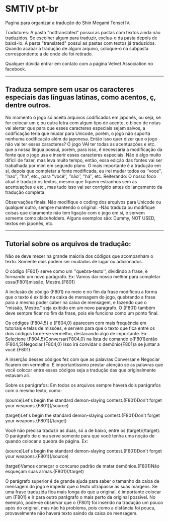 # SMTIV pt-br
Pagina para organizar a tradução do Shin Megami Tensei IV.

Tradutores: A pasta "nottranslated" possui as pastas com textos ainda não traduzidos. Se escolher algum para traduzir, exclua-o da pasta depois de baixá-lo.
            A pasta "translated" possui as pastas com textos já traduzidos. Quando acabar a tradução de algum arquivo, coloque-o na subpasta correspondente a de onde ele foi retirado.

Qualquer dúvida entrar em contato com a página Velvet Association no facebook.

----
Traduza sempre sem usar os caracteres especiais das línguas latinas, como acentos, ç, dentre outros.
- 
No momento o jogo só aceita arquivos codificados em japonês, ou seja, se for colocar um ç ou outra letra com algum tipo de acento, o bloco de notas vai alertar que para que esses caracteres especiais sejam salvos, a codificação teria que mudar para Unicode, porém, o jogo não suporta nenhuma codificação além da japonesa.
Então isso quer dizer que o jogo não vai ter esses caracteres?
O jogo VAI ter todas as acentuações e etc. que a nossa língua possui, porém, para isso, é necessária a modificação da fonte que o jogo usa e inserir esses caracteres especiais. Não é algo muito difícil de fazer, mas leva muito tempo, então, essa edição das fontes vai ser trabalhada por mim em segundo plano. O mais importante é a tradução em si, depois que completar a fonte modificada, eu irei mudar todos os ‘’voce’’, ‘’nao’’, ‘’ha’’, etc., para ‘’você’’, ‘’não’’, ‘’há’’, etc.
Reiterando: O nosso foco atual é traduzir os textos, mesmo que fiquem estranhos sem as acentuações e etc., mas tudo isso vai ser corrigido antes do lançamento da tradução completa.

Observações finais: Não modifique o coding dos arquivos para Unicode ou qualquer outro, sempre mantendo o original.
-Não traduza ou modifique coisas que claramente não tem ligação com o jogo em si, e servem somente como placeholders. 
Alguns exemplos são: Dummy, NOT USED, textos em japonês, etc.

----

Tutorial sobre os arquivos de tradução:
-
Não se deve mexer na grande maioria dos códigos que acompanham o texto. Somente dois podem ser mudados de lugar ou adicionados.

O código {F801} serve como um ''quebra-texto'', dividindo a frase, e formando um novo parágrafo.
Ex: 
Vamos dar nosso melhor para completar essa{F801}missão, Mestre.{F801}

A inclusão do código {F801} no meio e no fim da frase modificou a forma que o texto é exibido na caixa de mensagem do jogo, quebrando a frase para a mesma poder caber na caixa de mensagem, e fazendo que o "missão, Mestre." seja exibido em um novo paragrafo.
O {F801} também deve sempre ficar no fim da frase, pois ele funciona como um ponto final.

Os códigos {F804,5} e {F804,0} aparecem com mais frequência em tutoriais e telas de missões, e servem para que o texto que fica entre os dois códigos torne-se vermelho, destacando algo de importante.
Ex: 
Selecione {F804,5}Conversar{F804,0} na lista de comando e{F801}então {F804,5}Negociar.{F804,0} Isso irá convidar o demônio{F801}a se juntar a você.{F801}

A inserção desses códigos fez com que as palavras Conversar e Negociar ficarem em vermelho. É importantíssimo prestar atenção se as palavras que você colocar entre esses códigos seja a tradução das que originalmente estavam ali.

Sobre os parágrafos:
Em todos os arquivos sempre haverá dois parágrafos com o mesmo texto, como:

(source)Let's begin the standard demon-slaying contest.{F801}Don't forget your weapons.{F801}(/source)

(target)Let's begin the standard demon-slaying contest.{F801}Don't forget your weapons.{F801}(/target)

Você não precisa traduzir as duas, só a de baixo, entre os (target)(/target). O parágrafo de cima serve somente para que você tenha uma noção de quando colocar a quebra de página.
Ex: 

(source)Let's begin the standard demon-slaying contest.{F801}Don't forget your weapons.{F801}(/source)

(target)Vamos começar o concurso padrão de matar demônios.{F801}Não esqueçam suas armas.{F801}(/target)

O parágrafo superior é de grande ajuda para saber o tamanho da caixa de mensagem do jogo e impedir que o texto ultrapasse as suas margens. Se uma frase traduzida fica mais longa do que a original, é importante colocar um {F801} e ir para outro parágrafo o mais perto da original possível. No exemplo, pode-se observar que o {F801} foi inserido na tradução um pouco após do original, mas não há problema, pois como a distância foi pouca, provavelmente não haverá texto saindo da caixa de mensagem.
